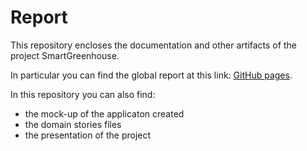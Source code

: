 # Report

This repository encloses the documentation and other artifacts of the project SmartGreenhouse.

In particular you can find the global report at this link: [GitHub pages](https://smartgreenhouse-pc.github.io/Report/).

In this repository you can also find:

 - the mock-up of the applicaton created
 - the domain stories files
 - the presentation of the project
